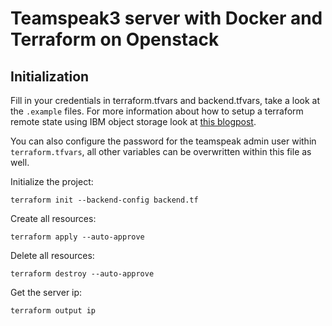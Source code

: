 # Teamspeak3 server with Docker and Terraform on Openstack


## Initialization
Fill in your credentials in terraform.tfvars and backend.tfvars, take a look at the `.example` files.
For more information about how to setup a terraform remote state using IBM object storage look at [this blogpost](https://www.ibm.com/cloud/blog/store-terraform-states-cloud-object-storage).

You can also configure the password for the teamspeak admin user within `terraform.tfvars`,
all other variables can be overwritten within this file as well.

Initialize the project:
```
terraform init --backend-config backend.tf
```

Create all resources:
```
terraform apply --auto-approve
```

Delete all resources:
```
terraform destroy --auto-approve
```

Get the server ip:
```
terraform output ip
```
